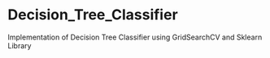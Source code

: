 # Decision_Tree_Classifier
Implementation of Decision Tree Classifier using GridSearchCV and Sklearn Library
